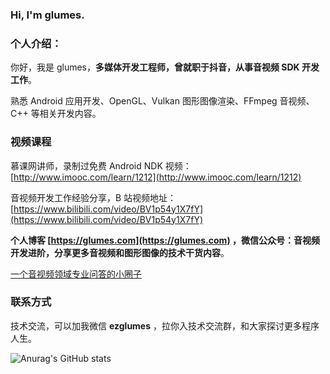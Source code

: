 ### Hi, I'm glumes.

### 个人介绍：


<!--
**glumes/glumes** is a ✨ _special_ ✨ repository because its `README.md` (this file) appears on your GitHub profile.

Here are some ideas to get you started:

- 🔭 I’m currently working on ...
- 🌱 I’m currently learning ...
- 👯 I’m looking to collaborate on ...
- 🤔 I’m looking for help with ...
- 💬 Ask me about ...
- 📫 How to reach me: ...
- 😄 Pronouns: ...
- ⚡ Fun fact: ...
-->

你好，我是 glumes，**多媒体开发工程师，曾就职于抖音，从事音视频 SDK 开发工作**。

熟悉 Android 应用开发、OpenGL、Vulkan 图形图像渲染、FFmpeg 音视频、C++ 等相关开发内容。

### 视频课程

慕课网讲师，录制过免费 Android NDK 视频： [http://www.imooc.com/learn/1212](http://www.imooc.com/learn/1212)

音视频开发工作经验分享，B 站视频地址：[https://www.bilibili.com/video/BV1p54y1X7fY](https://www.bilibili.com/video/BV1p54y1X7fY)

**个人博客 [https://glumes.com](https://glumes.com) ，微信公众号：音视频开发进阶，分享更多音视频和图形图像的技术干货内容**。

[一个音视频领域专业问答的小圈子](https://glumes.com/post/anything/av-knowledge-planet/)

### 联系方式

技术交流，可以加我微信 **ezglumes** ，拉你入技术交流群，和大家探讨更多程序人生。

![Anurag's GitHub stats](https://github-readme-stats.vercel.app/api?username=anuraghazra&show_icons=true&theme=radical)
